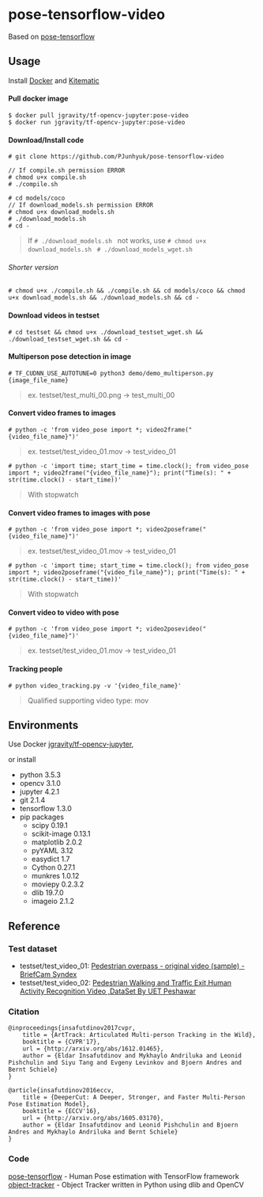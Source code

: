 # pose-tensorflow-video

Based on [pose-tensorflow](https://github.com/eldar/pose-tensorflow)

## Usage

Install [Docker](https://docker.com) and [Kitematic](https://kitematic.com/)

#### Pull docker image
```
$ docker pull jgravity/tf-opencv-jupyter:pose-video
$ docker run jgravity/tf-opencv-jupyter:pose-video
```

#### Download/Install code
```
# git clone https://github.com/PJunhyuk/pose-tensorflow-video

// If compile.sh permission ERROR
# chmod u+x compile.sh
# ./compile.sh

# cd models/coco
// If download_models.sh permission ERROR
# chmod u+x download_models.sh
# ./download_models.sh
# cd -
```
> If ```# ./download_models.sh ``` not works, use  ```# chmod u+x download_models.sh ``` ``` # ./download_models_wget.sh ```

###### Shorter version
```
# chmod u+x ./compile.sh && ./compile.sh && cd models/coco && chmod u+x download_models.sh && ./download_models.sh && cd -
```

#### Download videos in testset
```
# cd testset && chmod u+x ./download_testset_wget.sh && ./download_testset_wget.sh && cd -
```

#### Multiperson pose detection in image
```
# TF_CUDNN_USE_AUTOTUNE=0 python3 demo/demo_multiperson.py {image_file_name}
```
> ex. testset/test_multi_00.png -> test_multi_00

#### Convert video frames to images
```
# python -c 'from video_pose import *; video2frame("{video_file_name}")'
```
> ex. testset/test_video_01.mov -> test_video_01
```
# python -c 'import time; start_time = time.clock(); from video_pose import *; video2frame("{video_file_name}"); print("Time(s): " + str(time.clock() - start_time))'
```
> With stopwatch

#### Convert video frames to images with pose
```
# python -c 'from video_pose import *; video2poseframe("{video_file_name}")'
```
> ex. testset/test_video_01.mov -> test_video_01
```
# python -c 'import time; start_time = time.clock(); from video_pose import *; video2poseframe("{video_file_name}"); print("Time(s): " + str(time.clock() - start_time))'
```
> With stopwatch

#### Convert video to video with pose
```
# python -c 'from video_pose import *; video2posevideo("{video_file_name}")'
```
> ex. testset/test_video_01.mov -> test_video_01

#### Tracking people
```
# python video_tracking.py -v '{video_file_name}'
```
> Qualified supporting video type: mov

## Environments

Use Docker [jgravity/tf-opencv-jupyter](https://hub.docker.com/r/jgravity/tf-opencv-jupyter/),

or install

- python 3.5.3
- opencv 3.1.0
- jupyter 4.2.1
- git 2.1.4
- tensorflow 1.3.0
- pip packages
  - scipy 0.19.1
  - scikit-image 0.13.1
  - matplotlib 2.0.2
  - pyYAML 3.12
  - easydict 1.7
  - Cython 0.27.1
  - munkres 1.0.12
  - moviepy 0.2.3.2
  - dlib 19.7.0
  - imageio 2.1.2

## Reference

### Test dataset
- testset/test_video_01: [Pedestrian overpass - original video (sample) - BriefCam Syndex](https://www.youtube.com/watch?v=aUdKzb4LGJI)
- testset/test_video_02: [Pedestrian Walking and Traffic Exit,Human Activity Recognition Video ,DataSet By UET Peshawar](https://www.youtube.com/watch?v=eZRLm7KK8HA)
### Citation
    @inproceedings{insafutdinov2017cvpr,
	    title = {ArtTrack: Articulated Multi-person Tracking in the Wild},
	    booktitle = {CVPR'17},
	    url = {http://arxiv.org/abs/1612.01465},
	    author = {Eldar Insafutdinov and Mykhaylo Andriluka and Leonid Pishchulin and Siyu Tang and Evgeny Levinkov and Bjoern Andres and Bernt Schiele}
    }

    @article{insafutdinov2016eccv,
        title = {DeeperCut: A Deeper, Stronger, and Faster Multi-Person Pose Estimation Model},
	    booktitle = {ECCV'16},
        url = {http://arxiv.org/abs/1605.03170},
        author = {Eldar Insafutdinov and Leonid Pishchulin and Bjoern Andres and Mykhaylo Andriluka and Bernt Schiele}
    }

### Code
[pose-tensorflow](https://github.com/eldar/pose-tensorflow) - Human Pose estimation with TensorFlow framework  
[object-tracker](https://github.com/bikz05/object-tracker) - Object Tracker written in Python using dlib and OpenCV
